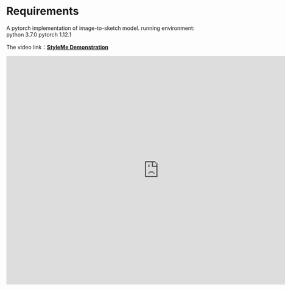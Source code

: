 # Requirements
A pytorch implementation of image-to-sketch model.
running environment: python 3.7.0 pytorch 1.12.1

The video link：**[StyleMe Demonstration](https://github.com/ohuo-yb/StyleMe/issues/1)**


<iframe 
src="https://user-images.githubusercontent.com/71361480/207503376-e817c28f-459a-418e-871a-de048e8e6ea1.mp4" 
scrolling="no" 
border="0" 
frameborder="no" 
framespacing="0" 
allowfullscreen="true" 
height=600 
width=800> 
</iframe>
